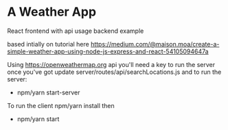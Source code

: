 # A Weather App

React frontend with api usage backend example

 based intially on tutorial here https://medium.com/@maison.moa/create-a-simple-weather-app-using-node-js-express-and-react-54105094647a

 Using https://openweathermap.org api you'll need a key to run the server once you've got update server/routes/api/searchLocations.js and to run the server:
  - npm/yarn start-server

 To run the client npm/yarn install then
  - npm/yarn start



